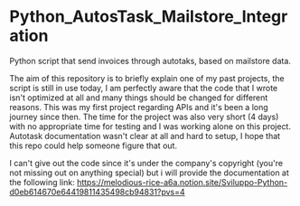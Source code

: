 # Python_AutosTask_Mailstore_Integration
Python script that send invoices through autotaks, based on mailstore data.

The aim of this repository is to briefly explain one of my past projects, the script is still in use today, I am perfectly aware that the code that I wrote isn't optimized at all and many things should be changed for different reasons. This was my first project regarding APIs and it's been a long journey since then. The time for the project was also very short (4 days) with no appropriate time for testing and I was working alone on this project.
Autotask documentation wasn't clear at all and hard to setup, I hope that this repo could help someone figure that out.

I can't give out the code since it's under the company's copyright (you're not missing out on anything special) but i will provide the documentation at the following link: https://melodious-rice-a6a.notion.site/Sviluppo-Python-d0eb614670e64419811435498cb94831?pvs=4

